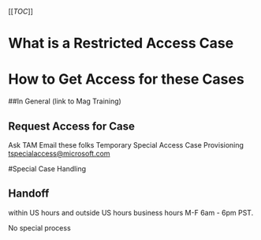 [[_TOC_]]

# What is a Restricted Access Case



# How to Get Access for these Cases

##In General
(link to Mag Training)

## Request Access for Case
Ask TAM
Email these folks Temporary Special Access Case Provisioning <tspecialaccess@microsoft.com>

#Special Case Handling

## Handoff
within US hours and outside US hours business hours  M-F 6am - 6pm PST.  

No special process
